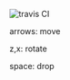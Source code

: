 ![travis CI](https://travis-ci.org/frootloop2/puyo.svg?branch=master)

arrows: move

z,x: rotate

space: drop
